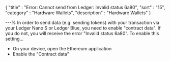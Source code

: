 {
"title"       : "Error: Cannot send from Ledger: Invalid status 6a80",
"sort"        : "15",
"category"    : "Hardware Wallets",
"description" : "Hardware Wallets"
}

---%
In order to send data (e.g. sending tokens) with your transaction via your Ledger Nano S or Ledger Blue, you need to enable "contract data". If you do not, you will receive the error "Invalid status 6a80". To enable this setting...

*   On your device, open the Ethereum application
*   Enable the "Contract data"
